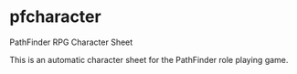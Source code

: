 pfcharacter
===========

PathFinder RPG Character Sheet

This is an automatic character sheet for the PathFinder role playing game.
